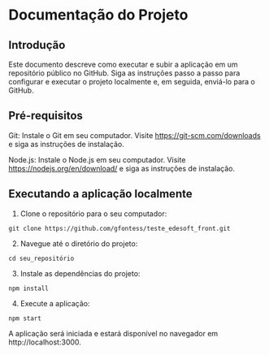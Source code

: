 # Documentação do Projeto

## Introdução

Este documento descreve como executar e subir a aplicação em um repositório público no GitHub. Siga as instruções passo a passo para configurar e executar o projeto localmente e, em seguida, enviá-lo para o GitHub.

## Pré-requisitos

Git: Instale o Git em seu computador. Visite https://git-scm.com/downloads e siga as instruções de instalação.

Node.js: Instale o Node.js em seu computador. Visite https://nodejs.org/en/download/ e siga as instruções de instalação.

## Executando a aplicação localmente

1. Clone o repositório para o seu computador:
```
git clone https://github.com/gfontess/teste_edesoft_front.git
```
2. Navegue até o diretório do projeto:
```
cd seu_repositório
```
3. Instale as dependências do projeto:
```
npm install
```
4. Execute a aplicação:
```
npm start
```
A aplicação será iniciada e estará disponível no navegador em http://localhost:3000.
